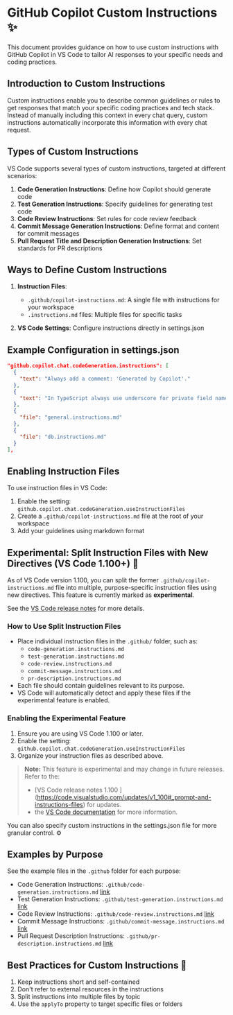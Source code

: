 # GitHub Copilot Custom Instructions ✨

This document provides guidance on how to use custom instructions with GitHub Copilot in VS Code to tailor AI responses to your specific needs and coding practices.

## Introduction to Custom Instructions

Custom instructions enable you to describe common guidelines or rules to get responses that match your specific coding practices and tech stack. Instead of manually including this context in every chat query, custom instructions automatically incorporate this information with every chat request.

## Types of Custom Instructions

VS Code supports several types of custom instructions, targeted at different scenarios:

1. **Code Generation Instructions**: Define how Copilot should generate code
2. **Test Generation Instructions**: Specify guidelines for generating test code
3. **Code Review Instructions**: Set rules for code review feedback
4. **Commit Message Generation Instructions**: Define format and content for commit messages
5. **Pull Request Title and Description Generation Instructions**: Set standards for PR descriptions

## Ways to Define Custom Instructions

1. **Instruction Files**: 
   - `.github/copilot-instructions.md`: A single file with instructions for your workspace
   - `.instructions.md` files: Multiple files for specific tasks

2. **VS Code Settings**: Configure instructions directly in settings.json

## Example Configuration in settings.json

```json
"github.copilot.chat.codeGeneration.instructions": [
  {
    "text": "Always add a comment: 'Generated by Copilot'."
  },
  {
    "text": "In TypeScript always use underscore for private field names."
  },
  {
    "file": "general.instructions.md"
  },
  {
    "file": "db.instructions.md"
  }
],
```

## Enabling Instruction Files

To use instruction files in VS Code:

1. Enable the setting: `github.copilot.chat.codeGeneration.useInstructionFiles`
2. Create a `.github/copilot-instructions.md` file at the root of your workspace
3. Add your guidelines using markdown format

## Experimental: Split Instruction Files with New Directives (VS Code 1.100+) 🧪

As of VS Code version 1.100, you can split the former `.github/copilot-instructions.md` file into multiple, purpose-specific instruction files using new directives. This feature is currently marked as **experimental**.

See the [VS Code release notes](https://code.visualstudio.com/updates/v1_100#_experimental-split-instruction-files) for more details.

### How to Use Split Instruction Files

- Place individual instruction files in the `.github/` folder, such as:
  - `code-generation.instructions.md`
  - `test-generation.instructions.md`
  - `code-review.instructions.md`
  - `commit-message.instructions.md`
  - `pr-description.instructions.md`
- Each file should contain guidelines relevant to its purpose.
- VS Code will automatically detect and apply these files if the experimental feature is enabled.

### Enabling the Experimental Feature

1. Ensure you are using VS Code 1.100 or later.
2. Enable the setting: `github.copilot.chat.codeGeneration.useInstructionFiles`
3. Organize your instruction files as described above.

> **Note:** 
>  This feature is experimental and may change in future releases. Refer to the:
> - [VS Code release notes 1.100 ] (https://code.visualstudio.com/updates/v1_100#_prompt-and-instructions-files) for updates.
> - the [VS Code documentation](https://code.visualstudio.com/docs/copilot/copilot-customization#_specify-custom-instructions-in-settings) 
for more information.
 
 You can also specify custom instructions in the settings.json file for more granular control. ⚙️

## Examples by Purpose

See the example files in the `.github` folder for each purpose:

- Code Generation Instructions: `.github/code-generation.instructions.md` [link](.github/code-generation.instructions.md)
- Test Generation Instructions: `.github/test-generation.instructions.md` [link](.github/test-generation.instructions.md)
- Code Review Instructions: `.github/code-review.instructions.md` [link](.github/code-review.instructions.md)
- Commit Message Instructions: `.github/commit-message.instructions.md` [link](.github/commit-message.instructions.md)
- Pull Request Description Instructions: `.github/pr-description.instructions.md` [link](.github/pr-description.instructions.md)

## Best Practices for Custom Instructions 📝

1. Keep instructions short and self-contained
2. Don't refer to external resources in the instructions
3. Split instructions into multiple files by topic
4. Use the `applyTo` property to target specific files or folders

